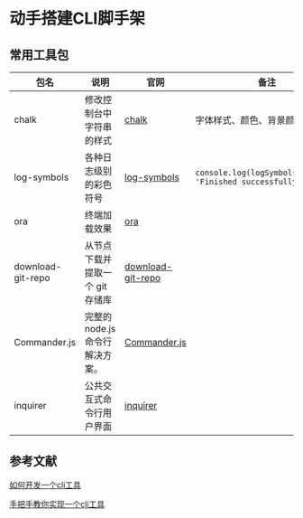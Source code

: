 # 动手搭建CLI脚手架

## 常用工具包

|包名|说明|官网|备注|
|-|-|-|-|
|chalk|修改控制台中字符串的样式|[chalk](https://github.com/chalk/chalk#readme)|字体样式、颜色、背景颜色|
|log-symbols|各种日志级别的彩色符号|[log-symbols](https://github.com/sindresorhus/log-symbols#readme)|`console.log(logSymbols.success, 'Finished successfully!');`|
|ora|终端加载效果|[ora](https://github.com/sindresorhus/ora#readme)||
|download-git-repo|从节点下载并提取一个 git 存储库|[download-git-repo](https://www.npmjs.com/package/download-git-repo)|
|Commander.js|完整的 node.js 命令行解决方案。|[Commander.js](https://www.npmjs.com/package/commander)||
|inquirer|公共交互式命令行用户界面|[inquirer](https://www.npmjs.com/package/inquirer)||

## 参考文献

[如何开发一个cli工具](https://juejin.cn/post/6979511969736818701)

[手把手教你实现一个cli工具](https://juejin.cn/post/6911987404039520270)
